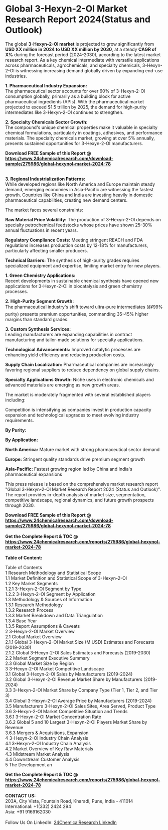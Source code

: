 <h1>Global 3-Hexyn-2-Ol Market Research Report 2024(Status and Outlook)</h1><p>The global <strong>3-Hexyn-2-Ol market</strong> is projected to grow significantly from <strong>USD XX million in 2024 to USD XX million by 2030</strong>, at a steady <strong>CAGR of X%</strong> during the forecast period (2024-2030), according to the latest market research report. As a key chemical intermediate with versatile applications across pharmaceuticals, agrochemicals, and specialty chemicals, 3-Hexyn-2-Ol is witnessing increasing demand globally driven by expanding end-use industries.</p><p><strong>1. Pharmaceutical Industry Expansion:</strong><br>
The pharmaceutical sector accounts for over 60% of 3-Hexyn-2-Ol consumption globally, primarily as a building block for active pharmaceutical ingredients (APIs). With the pharmaceutical market projected to exceed $1.5 trillion by 2025, the demand for high-purity intermediates like 3-Hexyn-2-Ol continues to strengthen.</p><p><strong>2. Specialty Chemicals Sector Growth:</strong><br>
The compound's unique chemical properties make it valuable in specialty chemical formulations, particularly in coatings, adhesives, and performance materials. The specialty chemicals market, growing at over 5% annually, presents sustained opportunities for 3-Hexyn-2-Ol manufacturers.</p><div><b>Download FREE Sample of this Report @ 
            <a href="https://www.24chemicalresearch.com/download-sample/275986/global-hexynol-market-2024-78">
            https://www.24chemicalresearch.com/download-sample/275986/global-hexynol-market-2024-78</a></b></div><br><p><strong>3. Regional Industrialization Patterns:</strong><br>
While developed regions like North America and Europe maintain steady demand, emerging economies in Asia-Pacific are witnessing the fastest growth. Countries like China and India are investing heavily in domestic pharmaceutical capabilities, creating new demand centers.</p><p>The market faces several constraints:</p><p><strong>Raw Material Price Volatility:</strong> The production of 3-Hexyn-2-Ol depends on specialty petrochemical feedstocks whose prices have shown 25-30% annual fluctuations in recent years.</p><p><strong>Regulatory Compliance Costs:</strong> Meeting stringent REACH and FDA regulations increases production costs by 12-18% for manufacturers, particularly affecting smaller producers.</p><p><strong>Technical Barriers:</strong> The synthesis of high-purity grades requires specialized equipment and expertise, limiting market entry for new players.</p><p><strong>1. Green Chemistry Applications:</strong><br>
Recent developments in sustainable chemical synthesis have opened new applications for 3-Hexyn-2-Ol in biocatalysis and green chemistry processes.</p><p><strong>2. High-Purity Segment Growth:</strong><br>
The pharmaceutical industry's shift toward ultra-pure intermediates (â¥99% purity) presents premium opportunities, commanding 35-45% higher margins than standard grades.</p><p><strong>3. Custom Synthesis Services:</strong><br>
Leading manufacturers are expanding capabilities in contract manufacturing and tailor-made solutions for specialty applications.</p><p><strong>Technological Advancements:</strong> Improved catalytic processes are enhancing yield efficiency and reducing production costs.</p><p><strong>Supply Chain Localization:</strong> Pharmaceutical companies are increasingly favoring regional suppliers to reduce dependency on global supply chains.</p><p><strong>Specialty Applications Growth:</strong> Niche uses in electronic chemicals and advanced materials are emerging as new growth areas.</p><p>The market is moderately fragmented with several established players including:</p><p>Competition is intensifying as companies invest in production capacity expansion and technological upgrades to meet evolving industry requirements.</p><p><strong>By Purity:</strong></p><p><strong>By Application:</strong></p><p><strong>North America:</strong> Mature market with strong pharmaceutical sector demand</p><p><strong>Europe:</strong> Stringent quality standards drive premium segment growth</p><p><strong>Asia-Pacific:</strong> Fastest growing region led by China and India's pharmaceutical expansions</p><p>This press release is based on the comprehensive market research report "Global 3-Hexyn-2-Ol Market Research Report 2024 (Status and Outlook)". The report provides in-depth analysis of market size, segmentation, competitive landscape, regional dynamics, and future growth prospects through 2030.</p><div><b>Download FREE Sample of this Report @ 
            <a href="https://www.24chemicalresearch.com/download-sample/275986/global-hexynol-market-2024-78">
            https://www.24chemicalresearch.com/download-sample/275986/global-hexynol-market-2024-78</a></b></div><br><div><b>Get the Complete Report & TOC @ 
            <a href="https://www.24chemicalresearch.com/reports/275986/global-hexynol-market-2024-78">
            https://www.24chemicalresearch.com/reports/275986/global-hexynol-market-2024-78</a></b></div><br>
            <b>Table of Content:</b><p>Table of Contents<br />
1 Research Methodology and Statistical Scope<br />
1.1 Market Definition and Statistical Scope of 3-Hexyn-2-Ol<br />
1.2 Key Market Segments<br />
1.2.1 3-Hexyn-2-Ol Segment by Type<br />
1.2.2 3-Hexyn-2-Ol Segment by Application<br />
1.3 Methodology & Sources of Information<br />
1.3.1 Research Methodology<br />
1.3.2 Research Process<br />
1.3.3 Market Breakdown and Data Triangulation<br />
1.3.4 Base Year<br />
1.3.5 Report Assumptions & Caveats<br />
2 3-Hexyn-2-Ol Market Overview<br />
2.1 Global Market Overview<br />
2.1.1 Global 3-Hexyn-2-Ol Market Size (M USD) Estimates and Forecasts (2019-2030)<br />
2.1.2 Global 3-Hexyn-2-Ol Sales Estimates and Forecasts (2019-2030)<br />
2.2 Market Segment Executive Summary<br />
2.3 Global Market Size by Region<br />
3 3-Hexyn-2-Ol Market Competitive Landscape<br />
3.1 Global 3-Hexyn-2-Ol Sales by Manufacturers (2019-2024)<br />
3.2 Global 3-Hexyn-2-Ol Revenue Market Share by Manufacturers (2019-2024)<br />
3.3 3-Hexyn-2-Ol Market Share by Company Type (Tier 1, Tier 2, and Tier 3)<br />
3.4 Global 3-Hexyn-2-Ol Average Price by Manufacturers (2019-2024)<br />
3.5 Manufacturers 3-Hexyn-2-Ol Sales Sites, Area Served, Product Type<br />
3.6 3-Hexyn-2-Ol Market Competitive Situation and Trends<br />
3.6.1 3-Hexyn-2-Ol Market Concentration Rate<br />
3.6.2 Global 5 and 10 Largest 3-Hexyn-2-Ol Players Market Share by Revenue<br />
3.6.3 Mergers & Acquisitions, Expansion<br />
4 3-Hexyn-2-Ol Industry Chain Analysis<br />
4.1 3-Hexyn-2-Ol Industry Chain Analysis<br />
4.2 Market Overview of Key Raw Materials<br />
4.3 Midstream Market Analysis<br />
4.4 Downstream Customer Analysis<br />
5 The Development an</p><div><b>Get the Complete Report & TOC @ 
            <a href="https://www.24chemicalresearch.com/reports/275986/global-hexynol-market-2024-78">
            https://www.24chemicalresearch.com/reports/275986/global-hexynol-market-2024-78</a></b></div><br><b>CONTACT US:</b><br>
            203A, City Vista, Fountain Road, Kharadi, Pune, India - 411014<br>
            International: +1(332) 2424 294<br>
            Asia: +91 9169162030 <br><br>
            Follow Us On LinkedIn: <a href="https://www.linkedin.com/company/24chemicalresearch/">24ChemicalResearch LinkedIn</a>